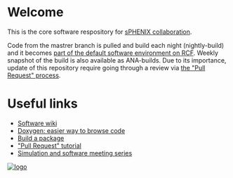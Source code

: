 
# Welcome

This is the core software respository for [sPHENIX collaboration](https://www.sphenix.bnl.gov/). 


Code from the mastrer branch is pulled and build each night (nightly-build) 
and it becomes [part of the default software environment on RCF](https://wiki.bnl.gov/sPHENIX/index.php/Setup#.28At_each_login.29_Run_sPHENIX_login_shell). 
Weekly snapshot of the build is also available as ANA-builds. 
Due to its importance, update of this repository require going through a review via [the "Pull Request" process](https://wiki.bnl.gov/sPHENIX/index.php/GitHub_Coresoftware_Update_Procedures). 

# Useful links 

* [Software wiki](https://wiki.bnl.gov/sPHENIX/index.php/Software)
* [Doxygen: easier way to browse code](https://www.phenix.bnl.gov/WWW/sPHENIX/doxygen/html/)
* [Build a package](https://wiki.bnl.gov/sPHENIX/index.php/Example_of_using_DST_nodes#Building%20a%20package)
* ["Pull Request" tutorial](https://wiki.bnl.gov/sPHENIX/index.php/GitHub_Coresoftware_Update_Procedures)
* [Simulation and software meeting series](https://www.phenix.bnl.gov/WWW/sPHENIX/doxygen/html/sphenix.png)

[![logo](https://avatars3.githubusercontent.com/u/12069843?s=200&v=4)](https://www.sphenix.bnl.gov/)
